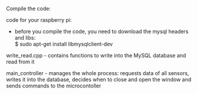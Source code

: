 Compile the code:			

code for your raspberry pi:
- before you compile the code, you need to download the mysql headers and libs:  
	$ sudo apt-get install libmysqlclient-dev  


write_read.cpp - contains functions to write into the MySQL database and read from it

main_controller - manages the whole process: requests data of all sensors, writes it into the database, decides when to close and open the window and sends commands to the microcontoller
